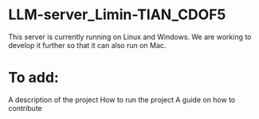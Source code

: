 # LLM-server_Limin-TIAN_CDOF5
This server is currently running on Linux and Windows. We are working to develop it further so that it can also run on Mac.
# To add:
A description of the project
How to run the project
A guide on how to contribute
